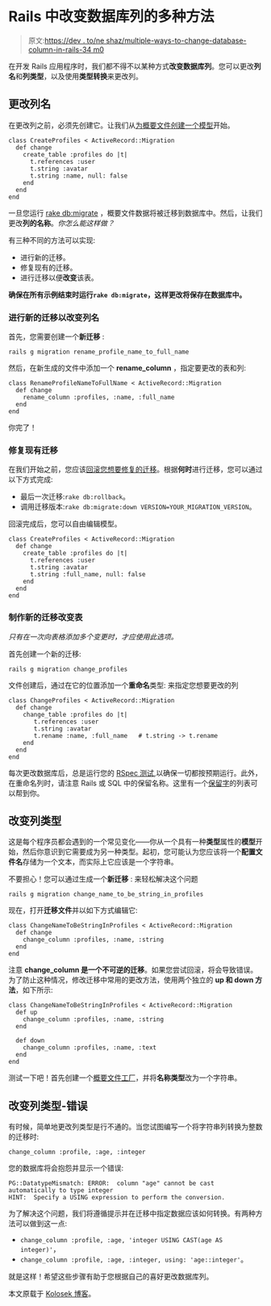 # Rails 中改变数据库列的多种方法

> 原文:[https://dev . to/ne shaz/multiple-ways-to-change-database-column-in-rails-34 m0](https://dev.to/neshaz/multiple-ways-to-change-database-column-in-rails-34m0)

在开发 Rails 应用程序时，我们都不得不以某种方式**改变数据库列**。您可以更改**列名**和**列类型**，以及使用**类型转换**来更改列。

## [](#changing-the-column-name)更改列名

在更改列之前，必须先创建它。让我们从[为概要文件创建一个模型](https://kolosek.com/rails-join-table/)开始。

```
class CreateProfiles < ActiveRecord::Migration
  def change
    create_table :profiles do |t|
      t.references :user
      t.string :avatar
      t.string :name, null: false
    end
  end
end 
```

一旦您运行 [rake db:migrate](https://kolosek.com/rake-db-commands/) ，概要文件数据将被迁移到数据库中。然后，让我们更改**列的名称**。*你怎么能这样做？*

有三种不同的方法可以实现:

*   进行新的迁移。
*   修复现有的迁移。
*   进行迁移以便**改变**该表。

**确保在所有示例结束时运行`rake db:migrate`，这样更改将保存在数据库中。**

### [](#making-a-new-migration-to-change-the-column-name)进行新的迁移以改变列名

首先，您需要创建一个**新迁移** :

```
rails g migration rename_profile_name_to_full_name 
```

然后，在新生成的文件中添加一个 **rename_column** ，指定要更改的表和列:

```
class RenameProfileNameToFullName < ActiveRecord::Migration
  def change
    rename_column :profiles, :name, :full_name
  end
end 
```

你完了！

### [](#fixing-an-existing-migration)修复现有迁移

在我们开始之前，您应该[回滚您想要修复的迁移](https://kolosek.com/rake-db-commands/)。根据**何时**进行迁移，您可以通过以下方式完成:

*   最后一次迁移:`rake db:rollback`。
*   调用迁移版本:`rake db:migrate:down VERSION=YOUR_MIGRATION_VERSION`。

回滚完成后，您可以自由编辑模型。

```
class CreateProfiles < ActiveRecord::Migration
  def change
    create_table :profiles do |t|
      t.references :user
      t.string :avatar
      t.string :full_name, null: false
    end
  end
end 
```

### [](#making-a-new-migration-to-change-the-table)制作新的迁移改变表

*只有在一次向表格添加多个变更时，才应使用此选项。*

首先创建一个新的迁移:

```
rails g migration change_profiles 
```

文件创建后，通过在它的位置添加一个**重命名**类型:
来指定您想要更改的列

```
class ChangeProfiles < ActiveRecord::Migration
  def change
    change_table :profiles do |t|
       t.references :user
       t.string :avatar
       t.rename :name, :full_name   # t.string -> t.rename
    end
  end
end 
```

每次更改数据库后，总是运行您的 [RSpec 测试](https://kolosek.com/rails-rspec-setup/),以确保一切都按预期运行。此外，在重命名列时，请注意 Rails 或 SQL 中的保留名称。这里有一个[保留字](https://reservedwords.herokuapp.com/)的列表可以帮到你。

## [](#changing-the-column-type)改变列类型

这是每个程序员都会遇到的一个常见变化——你从一个具有一种**类型**属性的**模型**开始，然后你意识到它需要成为另一种类型。起初，您可能认为您应该将一个**配置文件名**存储为一个文本，而实际上它应该是一个字符串。

不要担心！您可以通过生成一个**新迁移** :
来轻松解决这个问题

```
rails g migration change_name_to_be_string_in_profiles 
```

现在，打开**迁移文件**并以如下方式编辑它:

```
class ChangeNameToBeStringInProfiles < ActiveRecord::Migration
  def change
    change_column :profiles, :name, :string
  end
end 
```

注意 **change_column 是一个不可逆的迁移**。如果您尝试回滚，将会导致错误。为了防止这种情况，修改迁移中常用的更改方法，使用两个独立的 **up 和 down 方法**，如下所示:

```
class ChangeNameToBeStringInProfiles < ActiveRecord::Migration
  def up
    change_column :profiles, :name, :string
  end

  def down
    change_column :profiles, :name, :text
  end
end 
```

测试一下吧！首先创建一个[概要文件工厂](https://kolosek.com/factory-girl-associations/)，并将**名称类型**改为一个字符串。

## [](#changing-the-column-type-errors)改变列类型-错误

有时候，简单地更改列类型是行不通的。当您试图编写一个将字符串列转换为整数的迁移时:

```
change_column :profile, :age, :integer 
```

您的数据库将会抱怨并显示一个错误:

```
PG::DatatypeMismatch: ERROR:  column "age" cannot be cast automatically to type integer
HINT:  Specify a USING expression to perform the conversion. 
```

为了解决这个问题，我们将遵循提示并在迁移中指定数据应该如何转换。有两种方法可以做到这一点:

*   `change_column :profile, :age, 'integer USING CAST(age AS integer)'`，
*   `change_column :profile, :age, :integer, using: 'age::integer'`。

就是这样！希望这些步骤有助于您根据自己的喜好更改数据库列。

本文原载于 [Kolosek 博客](https://kolosek.com/rails-change-database-column/)。